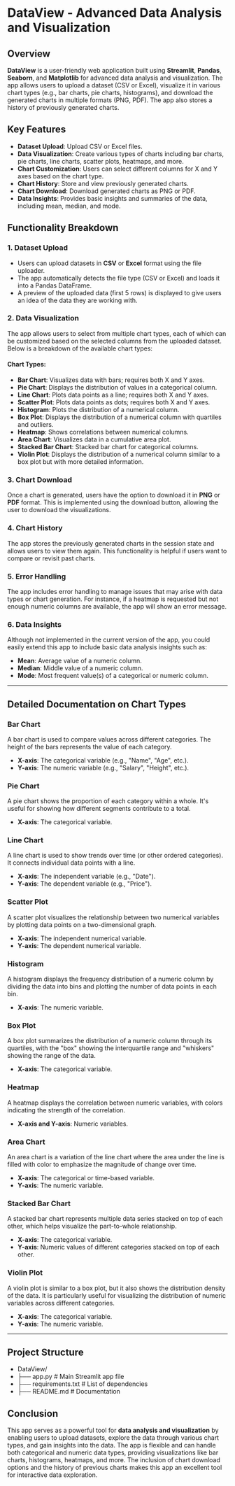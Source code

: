 # DataView - Advanced Data Analysis and Visualization

## Overview

**DataView** is a user-friendly web application built using **Streamlit**, **Pandas**, **Seaborn**, and **Matplotlib** for advanced data analysis and visualization. The app allows users to upload a dataset (CSV or Excel), visualize it in various chart types (e.g., bar charts, pie charts, histograms), and download the generated charts in multiple formats (PNG, PDF). The app also stores a history of previously generated charts.

## Key Features

- **Dataset Upload**: Upload CSV or Excel files.
- **Data Visualization**: Create various types of charts including bar charts, pie charts, line charts, scatter plots, heatmaps, and more.
- **Chart Customization**: Users can select different columns for X and Y axes based on the chart type.
- **Chart History**: Store and view previously generated charts.
- **Chart Download**: Download generated charts as PNG or PDF.
- **Data Insights**: Provides basic insights and summaries of the data, including mean, median, and mode.

## Functionality Breakdown

### 1. Dataset Upload

- Users can upload datasets in **CSV** or **Excel** format using the file uploader.
- The app automatically detects the file type (CSV or Excel) and loads it into a Pandas DataFrame.
- A preview of the uploaded data (first 5 rows) is displayed to give users an idea of the data they are working with.

### 2. Data Visualization

The app allows users to select from multiple chart types, each of which can be customized based on the selected columns from the uploaded dataset. Below is a breakdown of the available chart types:

#### Chart Types:

- **Bar Chart**: Visualizes data with bars; requires both X and Y axes.
- **Pie Chart**: Displays the distribution of values in a categorical column.
- **Line Chart**: Plots data points as a line; requires both X and Y axes.
- **Scatter Plot**: Plots data points as dots; requires both X and Y axes.
- **Histogram**: Plots the distribution of a numerical column.
- **Box Plot**: Displays the distribution of a numerical column with quartiles and outliers.
- **Heatmap**: Shows correlations between numerical columns.
- **Area Chart**: Visualizes data in a cumulative area plot.
- **Stacked Bar Chart**: Stacked bar chart for categorical columns.
- **Violin Plot**: Displays the distribution of a numerical column similar to a box plot but with more detailed information.

### 3. Chart Download

Once a chart is generated, users have the option to download it in **PNG** or **PDF** format. This is implemented using the download button, allowing the user to download the visualizations.

### 4. Chart History

The app stores the previously generated charts in the session state and allows users to view them again. This functionality is helpful if users want to compare or revisit past charts.

### 5. Error Handling

The app includes error handling to manage issues that may arise with data types or chart generation. For instance, if a heatmap is requested but not enough numeric columns are available, the app will show an error message.

### 6. Data Insights

Although not implemented in the current version of the app, you could easily extend this app to include basic data analysis insights such as:

- **Mean**: Average value of a numeric column.
- **Median**: Middle value of a numeric column.
- **Mode**: Most frequent value(s) of a categorical or numeric column.

---

## Detailed Documentation on Chart Types

### Bar Chart
A bar chart is used to compare values across different categories. The height of the bars represents the value of each category.
- **X-axis**: The categorical variable (e.g., "Name", "Age", etc.).
- **Y-axis**: The numeric variable (e.g., "Salary", "Height", etc.).

### Pie Chart
A pie chart shows the proportion of each category within a whole. It's useful for showing how different segments contribute to a total.
- **X-axis**: The categorical variable.

### Line Chart
A line chart is used to show trends over time (or other ordered categories). It connects individual data points with a line.
- **X-axis**: The independent variable (e.g., "Date").
- **Y-axis**: The dependent variable (e.g., "Price").

### Scatter Plot
A scatter plot visualizes the relationship between two numerical variables by plotting data points on a two-dimensional graph.
- **X-axis**: The independent numerical variable.
- **Y-axis**: The dependent numerical variable.

### Histogram
A histogram displays the frequency distribution of a numeric column by dividing the data into bins and plotting the number of data points in each bin.
- **X-axis**: The numeric variable.

### Box Plot
A box plot summarizes the distribution of a numeric column through its quartiles, with the "box" showing the interquartile range and "whiskers" showing the range of the data.
- **X-axis**: The categorical variable.
  
### Heatmap
A heatmap displays the correlation between numeric variables, with colors indicating the strength of the correlation.
- **X-axis and Y-axis**: Numeric variables.

### Area Chart
An area chart is a variation of the line chart where the area under the line is filled with color to emphasize the magnitude of change over time.
- **X-axis**: The categorical or time-based variable.
- **Y-axis**: The numeric variable.

### Stacked Bar Chart
A stacked bar chart represents multiple data series stacked on top of each other, which helps visualize the part-to-whole relationship.
- **X-axis**: The categorical variable.
- **Y-axis**: Numeric values of different categories stacked on top of each other.

### Violin Plot
A violin plot is similar to a box plot, but it also shows the distribution density of the data. It is particularly useful for visualizing the distribution of numeric variables across different categories.
- **X-axis**: The categorical variable.
- **Y-axis**: The numeric variable.

---


## Project Structure
- DataView/
- ├── app.py                  # Main Streamlit app file
- ├── requirements.txt        # List of dependencies
- ├── README.md               # Documentation


## Conclusion

This app serves as a powerful tool for **data analysis and visualization** by enabling users to upload datasets, explore the data through various chart types, and gain insights into the data. The app is flexible and can handle both categorical and numeric data types, providing visualizations like bar charts, histograms, heatmaps, and more. The inclusion of chart download options and the history of previous charts makes this app an excellent tool for interactive data exploration.
